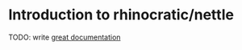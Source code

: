 # Introduction to rhinocratic/nettle

TODO: write [great documentation](http://jacobian.org/writing/what-to-write/)
